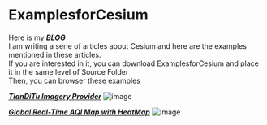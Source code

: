 # ExamplesforCesium
Here is my  [***BLOG***](http://www.cnblogs.com/fuckgiser/)    
I am writing a serie of articles about Cesium and here are the examples mentioned in these articles.   
If you are interested in it, you can download ExamplesforCesium and place it in the same level of Source Folder        
Then, you can browser these examples 

[***TianDiTu Imagery Provider***](https://pasu.github.io/ExamplesforCesium/examples/tianditu.html)
![image](https://raw.githubusercontent.com/pasu/ExamplesforCesium/master/images/tianditu.jpg)

[***Global Real-Time AQI Map with HeatMap***](https://pasu.github.io/ExamplesforCesium/examples/aqi.html)
![image](https://raw.githubusercontent.com/pasu/ExamplesforCesium/master/images/aqi.jpg)